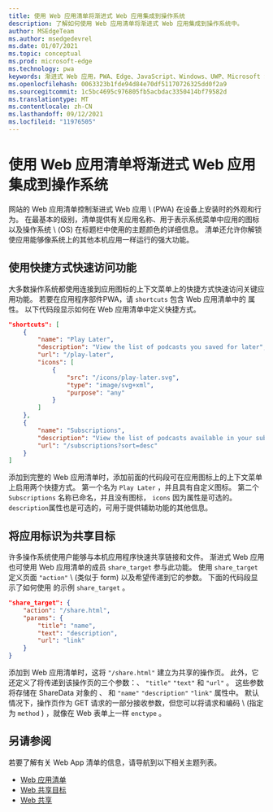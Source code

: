 ```yaml
---
title: 使用 Web 应用清单将渐进式 Web 应用集成到操作系统
description: 了解如何使用 Web 应用清单将渐进式 Web 应用集成到操作系统中。
author: MSEdgeTeam
ms.author: msedgedevrel
ms.date: 01/07/2021
ms.topic: conceptual
ms.prod: microsoft-edge
ms.technology: pwa
keywords: 渐进式 Web 应用，PWA、Edge、JavaScript、Windows、UWP、Microsoft Store
ms.openlocfilehash: 0063323b1fde94d84e70df51170726325dd0f2a9
ms.sourcegitcommit: 1c5bc4695c976805fb5acbdac3350414bf79582d
ms.translationtype: MT
ms.contentlocale: zh-CN
ms.lasthandoff: 09/12/2021
ms.locfileid: "11976505"
---
```

# <a name="use-the-web-app-manifest-to-integrate-your-progressive-web-app-into-the-operating-system"></a>使用 Web 应用清单将渐进式 Web 应用集成到操作系统

网站的 Web 应用清单控制渐进式 Web 应用 \ (PWA\) 在设备上安装时的外观和行为。  在最基本的级别，清单提供有关应用名称、用于表示系统菜单中应用的图标以及操作系统 \ (OS\) 在标题栏中使用的主题颜色的详细信息。  清单还允许你解锁使应用能够像系统上的其他本机应用一样运行的强大功能。  

## <a name="use-shortcuts-to-provide-quick-access-to-features"></a>使用快捷方式快速访问功能  

大多数操作系统都使用连接到应用图标的上下文菜单上的快捷方式快速访问关键应用功能。  若要在应用程序部件PWA，请 `shortcuts` 包含 Web 应用清单中的 属性。  以下代码段显示如何在 Web 应用清单中定义快捷方式。  

```json
"shortcuts": [
    {
        "name": "Play Later",
        "description": "View the list of podcasts you saved for later",
        "url": "/play-later",
        "icons": [
            {
                "src": "/icons/play-later.svg",
                "type": "image/svg+xml",
                "purpose": "any"
            }
        ]
    },
    {
        "name": "Subscriptions",
        "description": "View the list of podcasts available in your subscription",
        "url": "/subscriptions?sort=desc"
    }
]
```  

添加到完整的 Web 应用清单时，添加前面的代码段可在应用图标上的上下文菜单上启用两个快捷方式。  第一个名为 `Play Later` ，并且具有自定义图标。  第二个 `Subscriptions` 名称已命名，并且没有图标， `icons` 因为属性是可选的。  `description`属性也是可选的，可用于提供辅助功能的其他信息。  

## <a name="identify-your-app-as-a-share-target"></a>将应用标识为共享目标

许多操作系统使用户能够与本机应用程序快速共享链接和文件。 渐进式 Web 应用也可使用 Web 应用清单的成员 `share_target` 参与此功能。  使用 `share_target` 定义页面 `"action"` \ (类似于 form\) 以及希望传递到它的参数。  下面的代码段显示了如何使用 的示例 `share_target` 。

```json
"share_target": {
    "action": "/share.html",
    "params": {
        "title": "name",
        "text": "description",
        "url": "link"
    }
}
```

添加到 Web 应用清单时，这将 `"/share.html"` 建立为共享的操作页。 此外，它还定义了将传递到该操作页的三个参数：、 `"title"` `"text"` 和 `"url"` 。  这些参数将存储在 ShareData 对象的 、 和 `"name"` `"description"` `"link"` 属性[][GitHubWicgWebShareDomSharedata]中。  默认情况下，操作页作为 GET 请求的一部分接收参数，但您可以将请求和编码 \ (指定为 `method` \) ，就像在 Web 表单上一样 `enctype` 。

## <a name="see-also"></a>另请参阅  

若要了解有关 Web App 清单的信息，请导航到以下相关主题列表。  

*   [Web 应用清单][MDNWebAppManifests]  
*   [Web 共享目标][GitHubWicgWebShareTarget]
*   [Web 共享][GithubW3cWebShare]
    
<!-- links -->  

[MDNWebAppManifests]: https://developer.mozilla.org/docs/Web/Manifest "Web 应用清单|MDN"  

[GitHubWicgWebShareTarget]: https://wicg.github.io/web-share-target "Web 共享目标 API |WICG"
[GitHubWicgWebShareDomSharedata]: https://wicg.github.io/web-share#dom-sharedata "ShareData 字典 - Web 共享 API |WICG"  

[GithubW3cWebShare]: https://w3c.github.io/web-share/ "Web 共享 API |WICG"
